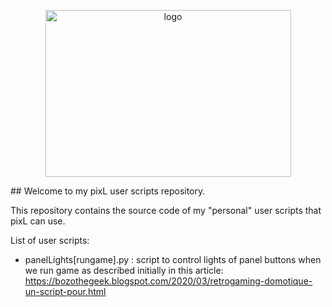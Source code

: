 <p align="center">
<img src="https://www.pixl-os.com/assets/img/logo2.png" alt="logo" width="393,75" height="267,75" />
</p>
## Welcome to my pixL user scripts repository.

This repository contains the source code of my "personal" user scripts that pixL can use.

List of user scripts:
- panelLights[rungame].py : 
  script to control lights of panel buttons when we run game as described initially in this article: https://bozothegeek.blogspot.com/2020/03/retrogaming-domotique-un-script-pour.html 
